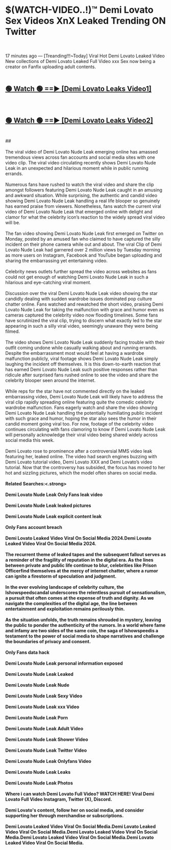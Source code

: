 # $(WATCH-VIDEO..!)™ Demi Lovato Sex Videos XnX Leaked Trending ON Twitter<br>
<br>

17 minutes ago — [Treanding!!!~Today] Viral Hot Demi Lovato Leaked Video New collections of Demi Lovato Leaked Full Video xxx Sex now being a creator on Fanfix uploading adult contents.
<br>
 <br>

##  <a href="https://best2vid.blogspot.com?title=Demi_Lovato">🟢 Watch 🟢 ==► [Demi Lovato Leaks Video1]</a><br>
  <br>

##  <a href="https://best2vid.blogspot.com?title=Demi_Lovato">🟢 Watch 🟢 ==► [Demi Lovato Leaks Video2]</a><br>
  <br>
  ##
  <br>
  <br>
The viral video of Demi Lovato Nude Leak emerging online has amassed tremendous views across fan accounts and social media sites with one video clip. The viral video circulating recently shows Demi Lovato Nude Leak in an unexpected and hilarious moment while in public running errands.
<br><br>
Numerous fans have rushed to watch the viral video and share the clip amongst followers featuring Demi Lovato Nude Leak caught in an amusing and awkward situation. While surprising, the authentic and candid video showing Demi Lovato Nude Leak handling a real life blooper so genuinely has earned praise from viewers. Nonetheless, fans watch the current viral video of Demi Lovato Nude Leak that emerged online with delight and clamor for what the celebrity icon’s reaction to the widely spread viral video will be.
<br><br>
The fan video showing Demi Lovato Nude Leak first emerged on Twitter on Monday, posted by an amused fan who claimed to have captured the silly incident on their phone camera while out and about. The viral Clip of Demi Lovato Nude Leak had garnered over 2 million views by Tuesday morning as more users on Instagram, Facebook and YouTube began uploading and sharing the embarrassing yet entertaining video.
<br><br>
Celebrity news outlets further spread the video across websites as fans could not get enough of watching Demi Lovato Nude Leak in such a hilarious and eye-catching viral moment.
<br><br>
Discussion over the viral Demi Lovato Nude Leak video showing the star candidly dealing with sudden wardrobe issues dominated pop culture chatter online. Fans watched and rewatched the short video, praising Demi Lovato Nude Leak for taking the malfunction with grace and humor even as cameras captured the celebrity video now flooding timelines. Some fans have scrutinized the viral clip, trying to discern what exactly led to the star appearing in such a silly viral video, seemingly unaware they were being filmed.
<br><br>
The video shows Demi Lovato Nude Leak suddenly facing trouble with their outfit coming undone while casually walking about and running errands. Despite the embarrassment most would feel at having a wardrobe malfunction publicly, viral footage shows Demi Lovato Nude Leak simply laughing the incident off themselves. It is this down-to-earth reaction that has earned Demi Lovato Nude Leak such positive responses rather than ridicule after surprised fans rushed online to see the video and share the celebrity blooper seen around the internet.
<br><br>
While reps for the star have not commented directly on the leaked embarrassing video, Demi Lovato Nude Leak will likely have to address the viral clip rapidly spreading online featuring quite the comedic celebrity wardrobe malfunction. Fans eagerly watch and share the video showing Demi Lovato Nude Leak handling the potentially humiliating public incident with such grace and humor, hoping the star also sees the humor in their candid moment going viral too. For now, footage of the celebrity video continues circulating with fans clamoring to know if Demi Lovato Nude Leak will personally acknowledge their viral video being shared widely across social media this week.
<br><br>
Demi Lovato rose to prominence after a controversial MMS video leak featuring her, leaked online. The video had search engines buzzing with Demi Lovato tutorial video, Demi Lovato XXX and Demi Lovato’s video tutorial. Now that the controversy has subsided, the focus has moved to her hot and sizzling pictures, which the model often shares on social media.
<br><br>
<strong>Related Searches:<.strong>
<br><br>
Demi Lovato Nude Leak Only Fans leak video
<br><br>
Demi Lovato Nude Leak leaked pictures
<br><br>
Demi Lovato Nude Leak explicit content leak
<br><br>
Only Fans account breach
<br><br>
Demi Lovato Leaked Video Viral On Social Media 2024.Demi Lovato Leaked Video Viral On Social Media 2024.
<br><br>
The recurrent theme of leaked tapes and the subsequent fallout serves as a reminder of the fragility of reputation in the digital era. As the lines between private and public life continue to blur, celebrities like Prison Officerfind themselves at the mercy of internet chatter, where a rumor can ignite a firestorm of speculation and judgment.
<br><br>
In the ever evolving landscape of celebrity culture, the Ishowspeedscandal underscores the relentless pursuit of sensationalism, a pursuit that often comes at the expense of truth and dignity. As we navigate the complexities of the digital age, the line between entertainment and exploitation remains perilously thin.
<br><br>
As the situation unfolds, the truth remains shrouded in mystery, leaving the public to ponder the authenticity of the rumors. In a world where fame and infamy are two sides of the same coin, the saga of Ishowspeedis a testament to the power of social media to shape narratives and challenge the boundaries of privacy and consent.
<br><br>
Only Fans data hack
<br><br>
Demi Lovato Nude Leak personal information exposed
<br><br>
Demi Lovato Nude Leak Leaked
<br><br>
Demi Lovato Nude Leak Nude
<br><br>
Demi Lovato Nude Leak Sexy Video
<br><br>
Demi Lovato Nude Leak xxx Video
<br><br>
Demi Lovato Nude Leak Porn
<br><br>
Demi Lovato Nude Leak Adult Video
<br><br>
Demi Lovato Nude Leak Shower Video
<br><br>
Demi Lovato Nude Leak Twitter Video
<br><br>
Demi Lovato Nude Leak Onlyfans Video
<br><br>
Demi Lovato Nude Leak Leaks
<br><br>
Demi Lovato Nude Leak Photos
<br><br>
Where i can watch Demi Lovato Full Video? WATCH HERE! Viral Demi Lovato Full Video Instagram, Twitter (X), Discord.
<br><br>
Demi Lovato's content, follow her on social media, and consider supporting her through merchandise or subscriptions.
<br><br>
Demi Lovato Leaked Video Viral On Social Media.Demi Lovato Leaked Video Viral On Social Media.Demi Lovato Leaked Video Viral On Social Media.Demi Lovato Leaked Video Viral On Social Media.Demi Lovato Leaked Video Viral On Social Media.